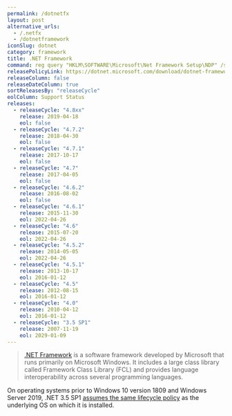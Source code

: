 ```yaml
---
permalink: /dotnetfx
layout: post
alternative_urls:
  - /.netfx
  - /dotnetframework
iconSlug: dotnet
category: framework
title: .NET Framework
command: reg query "HKLM\SOFTWARE\Microsoft\Net Framework Setup\NDP" /s
releasePolicyLink: https://dotnet.microsoft.com/download/dotnet-framework
releaseColumn: false
releaseDateColumn: true
sortReleasesBy: "releaseCycle"
eolColumn: Support Status
releases:
  - releaseCycle: "4.8xx"
    release: 2019-04-18
    eol: false
  - releaseCycle: "4.7.2"
    release: 2018-04-30
    eol: false
  - releaseCycle: "4.7.1"
    release: 2017-10-17
    eol: false
  - releaseCycle: "4.7"
    release: 2017-04-05
    eol: false
  - releaseCycle: "4.6.2"
    release: 2016-08-02
    eol: false
  - releaseCycle: "4.6.1"
    release: 2015-11-30
    eol: 2022-04-26
  - releaseCycle: "4.6"
    release: 2015-07-20
    eol: 2022-04-26
  - releaseCycle: "4.5.2"
    release: 2014-05-05
    eol: 2022-04-26
  - releaseCycle: "4.5.1"
    release: 2013-10-17
    eol: 2016-01-12
  - releaseCycle: "4.5"
    release: 2012-08-15
    eol: 2016-01-12
  - releaseCycle: "4.0"
    release: 2010-04-12
    eol: 2016-01-12
  - releaseCycle: "3.5 SP1"
    release: 2007-11-19
    eol: 2029-01-09
---
```


> [.NET Framework](https://dotnet.microsoft.com/) is a software framework developed by Microsoft that runs primarily on Microsoft Windows. It includes a large class library called Framework Class Library (FCL) and provides language interoperability across several programming languages.

On operating systems prior to Windows 10 version 1809 and Windows Server 2019, .NET 3.5 SP1 [assumes the same lifecycle policy](https://docs.microsoft.com/lifecycle/faq/dotnet-framework) as the underlying OS on which it is installed.
